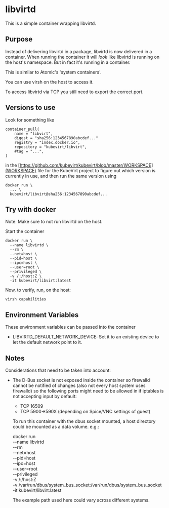 # libvirtd

This is a simple container wrapping libvirtd.

## Purpose

Instead of delivering libvirtd in a package, libvirtd is
now delivered in a container.
When running the container it will _look_ like libvirtd is
running on the host's namespace. But in fact it's running
in a container.

This is similar to Atomic's 'system containers'.

You can use virsh on the host to access it.

To access libvirtd via TCP you still need to export
the correct port.

## Versions to use

Look for something like

    container_pull(
        name = "libvirt",
        digest = "sha256:1234567890abcdef..."
        registry = "index.docker.io",
        repository = "kubevirt/libvirt",
        #tag = "...",
    )

in the
[https://github.com/kubevirt/kubevirt/blob/master/WORKSPACE](WORKSPACE)
file for the KubeVirt project to figure out which version is currently
in use, and then run the same version using

    docker run \
      ... \
      kubevirt/libvirt@sha256:1234567890abcdef...

## Try with docker

Note: Make sure to not run libvirtd on the host.

Start the container

    docker run \
      --name libvirtd \
      --rm \
      --net=host \
      --pid=host \
      --ipc=host \
      --user=root \
      --privileged \
      -v /:/host:Z \
      -it kubevirt/libvirt:latest

Now, to verify, run, on the host:

    virsh capabilities

## Environment Variables

These environment variables can be passed into the container

* LIBVIRTD_DEFAULT_NETWORK_DEVICE: Set it to an existing device
  to let the default network point to it.

## Notes

Considerations that need to be taken into account:

* The D-Bus socket is not exposed inside the container
  so firewalld cannot be notified of changes (also
  not every host system uses firewalld) so the following
  ports might need to be allowed in if iptables is not
  accepting input by default:
  * TCP 16509
  * TCP 5900->590X (depending on Spice/VNC settings of guest)

  To run this container with the dbus socket mounted, a host
  directory could be mounted as a data volume. e.g.:

    docker run \
      --name libvirtd \
      --rm \
      --net=host \
      --pid=host \
      --ipc=host \
      --user=root \
      --privileged \
      -v /:/host:Z \
      -v /var/run/dbus/system_bus_socket:/var/run/dbus/system_bus_socket
      -it kubevirt/libvirt:latest

  The example path used here could vary across different systems.
